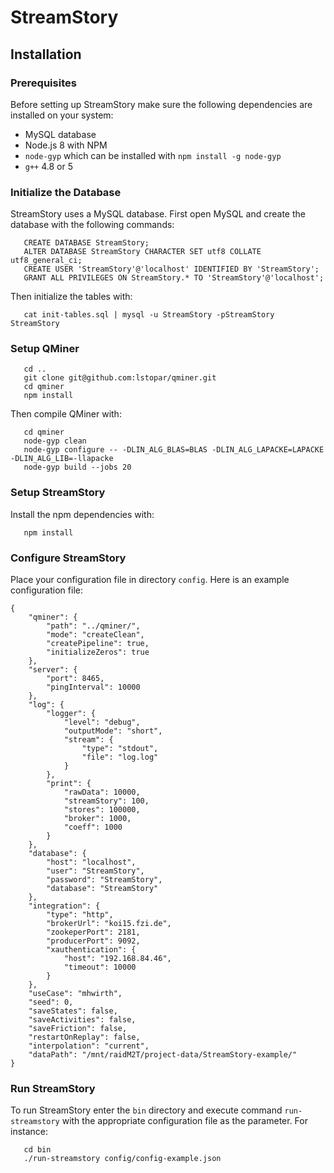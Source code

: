 # StreamStory

## Installation

### Prerequisites

Before setting up StreamStory make sure the following dependencies are installed on your system:

- MySQL database
- Node.js 8 with NPM
- `node-gyp` which can be installed with `npm install -g node-gyp`
- `g++` 4.8 or 5

### Initialize the Database

StreamStory uses a MySQL database. First open MySQL and create the database with the following commands:
```
   CREATE DATABASE StreamStory;
   ALTER DATABASE StreamStory CHARACTER SET utf8 COLLATE utf8_general_ci;
   CREATE USER 'StreamStory'@'localhost' IDENTIFIED BY 'StreamStory';
   GRANT ALL PRIVILEGES ON StreamStory.* TO 'StreamStory'@'localhost';
```

Then initialize the tables with:
```
   cat init-tables.sql | mysql -u StreamStory -pStreamStory StreamStory
```

### Setup QMiner

```
   cd ..
   git clone git@github.com:lstopar/qminer.git
   cd qminer
   npm install
```

Then compile QMiner with:
```
   cd qminer
   node-gyp clean
   node-gyp configure -- -DLIN_ALG_BLAS=BLAS -DLIN_ALG_LAPACKE=LAPACKE -DLIN_ALG_LIB=-llapacke
   node-gyp build --jobs 20
```

### Setup StreamStory

Install the npm dependencies with:
```
   npm install
```

### Configure StreamStory

Place your configuration file in directory `config`. Here is an example configuration file:
```
{
    "qminer": {
        "path": "../qminer/",
        "mode": "createClean",
        "createPipeline": true,
        "initializeZeros": true
    },
    "server": {
        "port": 8465,
        "pingInterval": 10000
    },
    "log": {
        "logger": {
            "level": "debug",
            "outputMode": "short",
            "stream": {
                "type": "stdout",
                "file": "log.log"
            }
        },
        "print": {
            "rawData": 10000,
            "streamStory": 100,
            "stores": 100000,
            "broker": 1000,
            "coeff": 1000
        }
    },
    "database": {
        "host": "localhost",
        "user": "StreamStory",
        "password": "StreamStory",
        "database": "StreamStory"
    },
    "integration": {
        "type": "http",
        "brokerUrl": "koi15.fzi.de",
        "zookeperPort": 2181,
        "producerPort": 9092,
        "xauthentication": {
            "host": "192.168.84.46",
            "timeout": 10000
        }
    },
    "useCase": "mhwirth",
    "seed": 0,
    "saveStates": false,
    "saveActivities": false,
    "saveFriction": false,
    "restartOnReplay": false,
    "interpolation": "current",
    "dataPath": "/mnt/raidM2T/project-data/StreamStory-example/"
}
```

### Run StreamStory

To run StreamStory enter the `bin` directory and execute command `run-streamstory` with the appropriate
configuration file as the parameter. For instance:
```
   cd bin
   ./run-streamstory config/config-example.json
```
